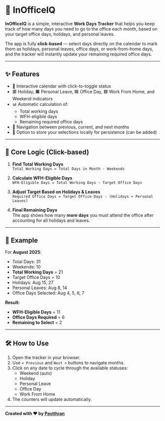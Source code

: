 # 🏢 InOfficeIQ

**InOfficeIQ** is a simple, interactive **Work Days Tracker** that helps you keep track of how many days you need to go to the office each month, based on your target office days, holidays, and personal leaves.

The app is fully **click-based** — select days directly on the calendar to mark them as holidays, personal leaves, office days, or work-from-home days, and the tracker will instantly update your remaining required office days.

---

## ✨ Features
- 📅 Interactive calendar with click-to-toggle status
- 🟥 Holiday, 🟧 Personal Leave, 🟦 Office Day, 🟩 Work From Home, and Weekend indicators
- 📊 Automatic calculation of:
  - Total working days
  - WFH-eligible days
  - Remaining required office days
- 🔄 Navigation between previous, current, and next months
- 💾 Option to store your selections locally for persistence (can be added)

---

## 🧠 Core Logic (Click-based)

1. **Find Total Working Days**  
   `Total Working Days = Total Days in Month - Weekends`

2. **Calculate WFH-Eligible Days**  
   `WFH-Eligible Days = Total Working Days - Target Office Days`

3. **Adjust Target Based on Holidays & Leaves**  
   `Required Office Days = Target Office Days - (Holidays + Personal Leaves)`

4. **Final Remaining Days**  
   The app shows how many **more days** you must attend the office after accounting for all holidays and leaves.


---

## 📌 Example

For **August 2025**:
- Total Days: 31  
- Weekends: 10  
- **Total Working Days** = 21  
- Target Office Days = 10  
- Holidays: Aug 15, 27  
- Personal Leaves: Aug 8, 14  
- Office Days Selected: Aug 4, 5, 6, 7  

**Result:**
- **WFH-Eligible Days** = 11  
- **Office Days Required** = 6  
- **Remaining to Select** = 2  

---

## 🛠️ How to Use
1. Open the tracker in your browser.
2. Use `< Previous` and `Next >` buttons to navigate months.
3. Click on any date to cycle through the available statuses:
   - Weekend (auto)
   - Holiday
   - Personal Leave
   - Office Day
   - Work From Home
4. The counters will update automatically.

---

**Created with ❤️ by [Pavithran](https://pavithran.tech)**
